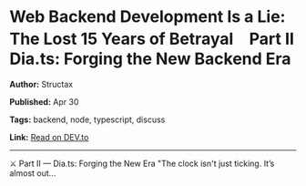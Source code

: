 # Web Backend Development Is a Lie: The Lost 15 Years of Betrayal　Part Ⅱ Dia.ts: Forging the New Backend Era

**Author:** Structax

**Published:** Apr 30

**Tags:** backend, node, typescript, discuss

**Link:** [Read on DEV.to](https://dev.to/structax/web-backend-development-is-a-lie-the-lost-15-years-of-betrayal-part-ii-diats-forging-the-new-233k)

---

⚔️ Part II — Dia.ts: Forging the New Era    "The clock isn't just ticking. It’s almost out...